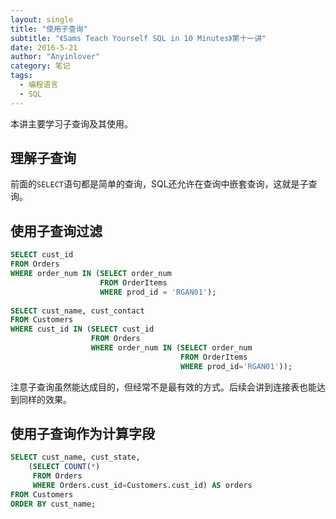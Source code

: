 ```yaml
---
layout: single
title: "使用子查询"
subtitle: "《Sams Teach Yourself SQL in 10 Minutes》第十一讲"
date: 2016-5-21
author: "Anyinlover"
category: 笔记
tags:
  - 编程语言
  - SQL
---
```

本讲主要学习子查询及其使用。

## 理解子查询
前面的`SELECT`语句都是简单的查询，SQL还允许在查询中嵌套查询，这就是子查询。

## 使用子查询过滤

~~~sql
SELECT cust_id
FROM Orders
WHERE order_num IN (SELECT order_num
					FROM OrderItems
					WHERE prod_id = 'RGAN01');
                    
SELECT cust_name, cust_contact
FROM Customers
WHERE cust_id IN (SELECT cust_id
				  FROM Orders
                  WHERE order_num IN (SELECT order_num
									  FROM OrderItems
                                      WHERE prod_id='RGAN01'));
~~~                                     

注意子查询虽然能达成目的，但经常不是最有效的方式。后续会讲到连接表也能达到同样的效果。

## 使用子查询作为计算字段

~~~sql
SELECT cust_name, cust_state,
	(SELECT COUNT(*)
     FROM Orders
     WHERE Orders.cust_id=Customers.cust_id) AS orders
FROM Customers
ORDER BY cust_name;
~~~